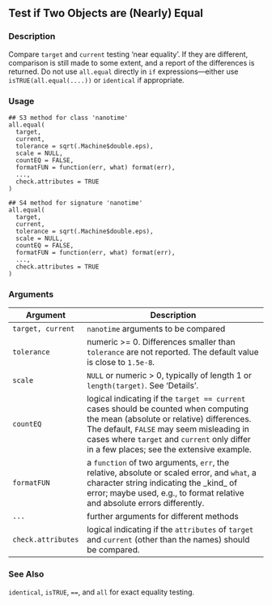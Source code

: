 ## Test if Two Objects are (Nearly) Equal

### Description

Compare `target` and `current` testing ‘near equality’. If they are
different, comparison is still made to some extent, and a report of the
differences is returned. Do not use `all.equal` directly in `if`
expressions—either use `isTRUE(all.equal(....))` or `identical` if
appropriate.

### Usage

    ## S3 method for class 'nanotime'
    all.equal(
      target,
      current,
      tolerance = sqrt(.Machine$double.eps),
      scale = NULL,
      countEQ = FALSE,
      formatFUN = function(err, what) format(err),
      ...,
      check.attributes = TRUE
    )

    ## S4 method for signature 'nanotime'
    all.equal(
      target,
      current,
      tolerance = sqrt(.Machine$double.eps),
      scale = NULL,
      countEQ = FALSE,
      formatFUN = function(err, what) format(err),
      ...,
      check.attributes = TRUE
    )

### Arguments

| Argument           | Description                                                                                                                                                                                                                                                              |
|--------------------|--------------------------------------------------------------------------------------------------------------------------------------------------------------------------------------------------------------------------------------------------------------------------|
| `target, current`  | `nanotime` arguments to be compared                                                                                                                                                                                                                                      |
| `tolerance`        | numeric &gt;= 0. Differences smaller than `tolerance` are not reported. The default value is close to `1.5e-8`.                                                                                                                                                          |
| `scale`            | `NULL` or numeric &gt; 0, typically of length 1 or `length(target)`. See ‘Details’.                                                                                                                                                                                      |
| `countEQ`          | logical indicating if the `target == current` cases should be counted when computing the mean (absolute or relative) differences. The default, `FALSE` may seem misleading in cases where `target` and `current` only differ in a few places; see the extensive example. |
| `formatFUN`        | a `function` of two arguments, `err`, the relative, absolute or scaled error, and `what`, a character string indicating the \_kind\_ of error; maybe used, e.g., to format relative and absolute errors differently.                                                     |
| `...`              | further arguments for different methods                                                                                                                                                                                                                                  |
| `check.attributes` | logical indicating if the `attributes` of `target` and `current` (other than the names) should be compared.                                                                                                                                                              |

### See Also

`identical`, `isTRUE`, `==`, and `all` for exact equality testing.
